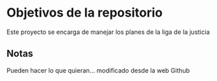# Objetivos de la repositorio

Este proyecto se encarga de manejar los planes de la liga de la justicia


## Notas
Pueden hacer lo que quieran...
modificado desde la web Github
